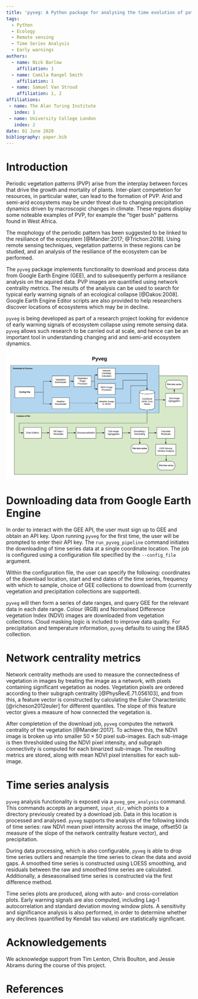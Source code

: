 ```yaml
---
title: 'pyveg: A Python package for analysing the time evolution of patterned vegetation using Google Earth Engine'
tags:
  - Python
  - Ecology
  - Remote sensing
  - Time Series Analysis
  - Early warnings 
authors:
  - name: Nick Barlow
    affiliation: 1
  - name: Camila Rangel Smith
    affiliation: 1
  - name: Samuel Van Stroud
    affiliation: 1, 2
affiliations:
 - name: The Alan Turing Institute
   index: 1
 - name: University College London
   index: 2
date: 01 June 2020
bibliography: paper.bib
---
```


# Introduction

Periodic vegetation patterns (PVP) arise from the interplay between 
forces that drive the growth and mortality of plants. Inter-plant 
competetion for resources, in particular water, can lead to the 
formation of PVP. Arid and semi-arid ecosystems may be under threat 
due to changing precipitation dynamics driven by macroscopic changes 
in climate. These regions disiplay some noteable examples of PVP, 
for example the "tiger bush" patterns found in West Africa.

The mophology of the periodic pattern has been suggested to be 
linked to the resiliance of the ecosystem [@Mander:2017; @Trichon:2018]. 
Using remote sensing techniques,  vegetation patterns in these regions 
can be studied, and an analysis of the resiliance of the ecosystem can 
be performed.

The `pyveg` package implements functionality to download and process data
from Google Earth Engine (GEE), and to subsequently perform a 
resiliance analysis on the aquired data. PVP images are quantified using
network centrality metrics. The results of the analysis can be used
to search for typical early warning signals of an ecological collapse 
[@Dakos:2008]. Google Earth Engine Editor scripts are also provided to help
researchers discover locations of ecosystems which may be in
decline.

`pyveg` is being developed as part of a research project 
looking for evidence of early warning signals of ecosystem
collapse using remote sensing data. `pyveg` allows such 
research to be carried out at scale, and hence can be an 
important tool in understanding changing arid and semi-arid 
ecosystem dynamics.

![`pyveg` program flow.\label{fig:pyveg_flow}](pveg_flow.png)


# Downloading data from Google Earth Engine

In order to interact with the GEE API, the user must sign up to GEE 
and obtain an API key. Upon running `pyveg` for the first time, the 
user will be prompted to enter their API key. The `run_pyveg_pipeline`
command initiates the downloading of time series data at a single
coordinate location. The job is configured using a configuration file 
specified by the `--config_file` argument.

Within the configuration file, the user can specify the following:
coordinates of the download location, start and end dates of the 
time series, frequency with which to sample, choice of GEE collections 
to download from (currently vegetation and precipitation collections are 
supported).

`pyveg` will then form a series of date ranges, and query GEE for the relevant
data in each date range. Colour (RGB) and Normalised Difference vegetation
Index (NDVI) images are downloaded from vegetation collections. Cloud masking 
logic is included to improve data quality. For precipitation and temperature 
information, `pyveg` defaults to using the ERA5 collection.


# Network centrality metrics

Network centrality methods are used to measure the connectedness of vegetation
in images by treating the image as a network, with pixels containing significant 
vegetation as nodes. Vegetation pixels are ordered according to their subgraph 
centrality [@PhysRevE.71.056103], and from this, a feature vector is constructed
by calculating the Euler Characteristic [@richeson2012euler] for different quantiles. 
The slope of this feature vector gives a measure of how connected the vegetation is.

After completetion of the download job, `pyveg` computes the network centrality 
of the vegetation [@Mander:2017]. To achieve this, the NDVI image is broken up 
into smaller $50 \times 50$ pixel sub-images. Each sub-image is then thresholded
using the NDVI pixel intensity, and subgraph connectivity is computed for each
binarized sub-image. The resulting metrics are stored, along with mean NDVI pixel 
intensities for each sub-image.


# Time series analysis 

`pyveg` analysis functionality is exposed via a `pveg_gee_analysis` command.
This commands accepts an argument, `input_dir`, which points to a directory 
previously created by a download job. Data in this location is processed and 
analysed. `pyveg` supports the analysis of the following kinds of time series:
raw NDVI mean pixel intensity across the image, offset50 (a measure of the 
slope of the network centrality feature vector), and precipitation.

During data processing, which is also configurable, `pyveg` is able 
to drop time series outliers and resample the time series to clean the data 
and avoid gaps. A smoothed time series is constructed using LOESS smoothing, 
and residuals between the raw and smoothed time series are calculated. 
Additionally, a deseasonalised time series is constructed via the first 
difference method.

Time series plots are produced, along with auto- and cross-correlation plots.
Early warning signals are also computed, including Lag-1 autocorrelation
and standard deviation moving window plots. A sensitivity and significance
analysis is also performed, in order to determine whether any declines 
(quantified by Kendall tau values) are statistically significant.


# Acknowledgements

We acknowledge support from Tim Lenton, Chris Boulton, 
and Jessie Abrams during the course of this project.


# References